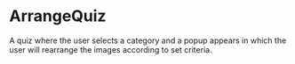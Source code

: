 # ArrangeQuiz
A quiz where the user selects a category and a popup appears in which the user will rearrange the images according to set criteria.
